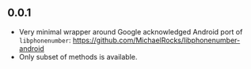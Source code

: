## 0.0.1

* Very minimal wrapper around Google acknowledged Android port of `libphonenumber`: https://github.com/MichaelRocks/libphonenumber-android
* Only subset of methods is available.
